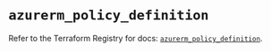 # `azurerm_policy_definition`

Refer to the Terraform Registry for docs: [`azurerm_policy_definition`](https://registry.terraform.io/providers/hashicorp/azurerm/4.50.0/docs/resources/policy_definition).
